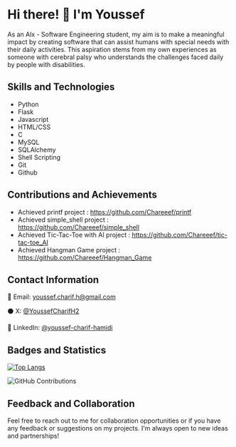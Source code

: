 # Hi there! 👋 I'm Youssef


As an Alx - Software Engineering student, my aim is to make a meaningful impact by creating software that can assist humans with special needs with their daily activities. This aspiration stems from my own experiences as someone with cerebral palsy who understands the challenges faced daily by people with disabilities.


## Skills and Technologies 

- Python
- Flask
- Javascript
- HTML/CSS
- C
- MySQL
- SQLAlchemy
- Shell Scripting
- Git
- Github

## Contributions and Achievements 

- Achieved printf project : https://github.com/Chareeef/printf
- Achieved simple_shell project : https://github.com/Chareeef/simple_shell 
- Achieved Tic-Tac-Toe with AI project : https://github.com/Chareeef/tic-tac-toe_AI
- Achieved Hangman Game project : https://github.com/Chareeef/Hangman_Game

## Contact Information 

📧 Email: youssef.charif.h@gmail.com 

⚫ X: [@YoussefCharifH2](https://x.com/YoussefCharifH2) 

🔵 LinkedIn: [@youssef-charif-hamidi](https://www.linkedin.com/youssef-charif-hamidi) 

## Badges and Statistics 

[![Top Langs](https://github-readme-stats.vercel.app/api/top-langs/?username=Chareeef&layout=compact)](https://github.com/Chareeef) 

![GitHub Contributions](https://github-readme-streak-stats.herokuapp.com/?user=Chareeef) 

## Feedback and Collaboration 

Feel free to reach out to me for collaboration opportunities or if you have any feedback or suggestions on my projects. I'm always open to new ideas and partnerships!

